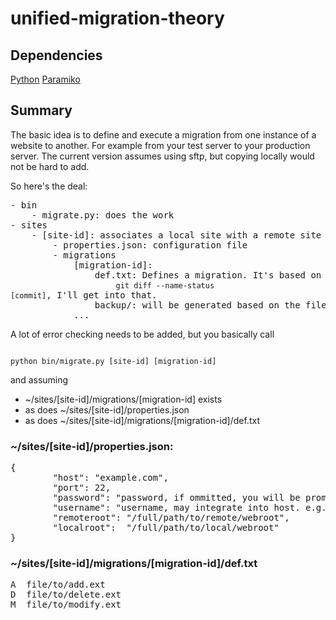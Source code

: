 unified-migration-theory
========================

Dependencies
------------
[Python](http://www.python.org/)
[Paramiko](http://www.lag.net/paramiko/)


Summary
-------
The basic idea is to define and execute a migration from one instance of a website to another. For example from your test server to your production server. The current version assumes using sftp, but copying locally would not be hard to add.

So here's the deal:

<pre>
- bin
	- migrate.py: does the work
- sites
	- [site-id]: associates a local site with a remote site
		- properties.json: configuration file
		- migrations
			[migration-id]:
				def.txt: Defines a migration. It's based on the output of 
					<code>git diff --name-status [commit]</code>, I'll get into that.
				backup/: will be generated based on the files and directoies you want to delete or modify
			...
</pre>

A lot of error checking needs to be added, but you basically call

<code>
python bin/migrate.py [site-id] [migration-id]
</code>

and assuming 

* ~/sites/[site-id]/migrations/[migration-id] exists
* as does ~/sites/[site-id]/properties.json
* as does ~/sites/[site-id]/migrations/[migration-id]/def.txt


### ~/sites/[site-id]/properties.json:

<pre>
{
        "host": "example.com",
        "port": 22,
        "password": "password, if ommitted, you will be prompted (once I implement it). Looking into key-based auth",
        "username": "username, may integrate into host. e.g., username@example.com",
        "remoteroot": "/full/path/to/remote/webroot",
        "localroot":  "/full/path/to/local/webroot"
}
</pre>


### ~/sites/[site-id]/migrations/[migration-id]/def.txt

<pre>
A  file/to/add.ext
D  file/to/delete.ext
M  file/to/modify.ext
</pre>

